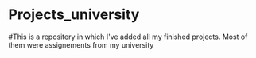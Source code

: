 # Projects_university

#This is a repositery in which I've added all my finished projects. Most of them were assignements from my university
